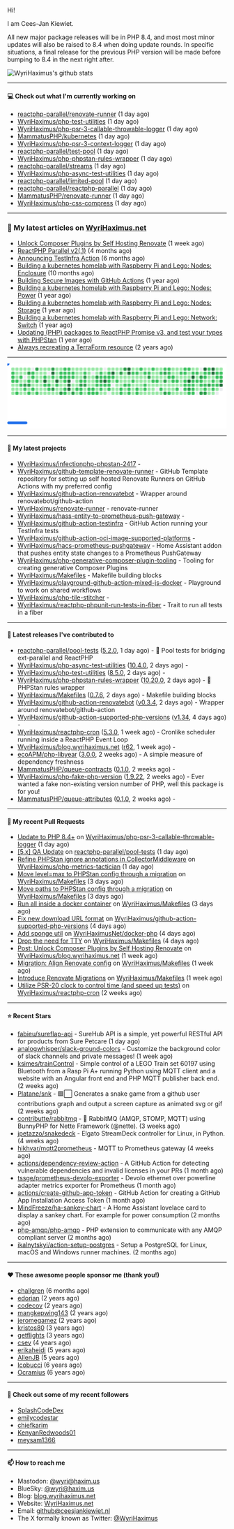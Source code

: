 Hi!

I am Cees-Jan Kiewiet.

All new major package releases will be in PHP 8.4, and most most minor updates will also be raised to 8.4 when doing update rounds. In specific situations, a final release for the previous PHP version will be made before bumping to 8.4 in the next right after.

![WyriHaximus's github stats](https://github-readme-stats.vercel.app/api?username=WyriHaximus&show_icons=true)

---

#### 💻 Check out what I'm currently working on

- [reactphp-parallel/renovate-runner](https://github.com/reactphp-parallel/renovate-runner) (1 day ago)
- [WyriHaximus/php-test-utilities](https://github.com/WyriHaximus/php-test-utilities) (1 day ago)
- [WyriHaximus/php-psr-3-callable-throwable-logger](https://github.com/WyriHaximus/php-psr-3-callable-throwable-logger) (1 day ago)
- [MammatusPHP/kubernetes](https://github.com/MammatusPHP/kubernetes) (1 day ago)
- [WyriHaximus/php-psr-3-context-logger](https://github.com/WyriHaximus/php-psr-3-context-logger) (1 day ago)
- [reactphp-parallel/test-pool](https://github.com/reactphp-parallel/test-pool) (1 day ago)
- [WyriHaximus/php-phpstan-rules-wrapper](https://github.com/WyriHaximus/php-phpstan-rules-wrapper) (1 day ago)
- [reactphp-parallel/streams](https://github.com/reactphp-parallel/streams) (1 day ago)
- [WyriHaximus/php-async-test-utilities](https://github.com/WyriHaximus/php-async-test-utilities) (1 day ago)
- [reactphp-parallel/limited-pool](https://github.com/reactphp-parallel/limited-pool) (1 day ago)
- [reactphp-parallel/reactphp-parallel](https://github.com/reactphp-parallel/reactphp-parallel) (1 day ago)
- [MammatusPHP/renovate-runner](https://github.com/MammatusPHP/renovate-runner) (1 day ago)
- [WyriHaximus/php-css-compress](https://github.com/WyriHaximus/php-css-compress) (1 day ago)

---

### 📜 My latest articles on [WyriHaximus.net](https://blog.wyrihaximus.net/)

- [Unlock Composer Plugins by Self Hosting Renovate](https://blog.wyrihaximus.net/2025/10/unlock-composer-plugins-by-self-hosting-renovate/) (1 week ago)
- [ReactPHP Parallel v2(.1)](https://blog.wyrihaximus.net/2025/06/reactphp-parallel-v2-/) (4 months ago)
- [Announcing TestInfra Action](https://blog.wyrihaximus.net/2025/03/announcing-testinfra-action/) (6 months ago)
- [Building a kubernetes homelab with Raspberry Pi and Lego: Nodes: Enclosure](https://blog.wyrihaximus.net/2024/12/building-a-kubernetes-homelab-with-raspberry-pies-and-lego-nodes-enclosure/) (10 months ago)
- [Building Secure Images with GitHub Actions](https://blog.wyrihaximus.net/2024/10/building-secure-images-with-github-actions/) (1 year ago)
- [Building a kubernetes homelab with Raspberry Pi and Lego: Nodes: Power](https://blog.wyrihaximus.net/2024/09/building-a-kubernetes-homelab-with-raspberry-pies-and-lego-nodes-power/) (1 year ago)
- [Building a kubernetes homelab with Raspberry Pi and Lego: Nodes: Storage](https://blog.wyrihaximus.net/2024/08/building-a-kubernetes-homelab-with-raspberry-pies-and-lego-nodes-storage/) (1 year ago)
- [Building a kubernetes homelab with Raspberry Pi and Lego: Network: Switch](https://blog.wyrihaximus.net/2024/07/building-a-kubernetes-homelab-with-raspberry-pies-and-lego-network-switch/) (1 year ago)
- [Updating (PHP) packages to ReactPHP Promise v3, and test your types with PHPStan](https://blog.wyrihaximus.net/2024/06/updating-php-packages-to-reactphp-promise-v3--and-test-your-types-with-phpstan/) (1 year ago)
- [Always recreating a TerraForm resource](https://blog.wyrihaximus.net/2024/04/always-recreating-a-terraform-resource/) (2 years ago)

---

<picture>
  <source
    media="(prefers-color-scheme: dark)"
    srcset="images/breakout-dark.svg"
  />
  <source
    media="(prefers-color-scheme: light)"
    srcset="images/breakout-light.svg"
  />
  <img alt="Breakout Game" src="images/breakout-light.svg" />
</picture>

---

#### 🌱 My latest projects

- [WyriHaximus/infectionphp-phpstan-2417](https://github.com/WyriHaximus/infectionphp-phpstan-2417) - 
- [WyriHaximus/github-template-renovate-runner](https://github.com/WyriHaximus/github-template-renovate-runner) - GitHub Template repository for setting up self hosted Renovate Runners on GitHub Actions with my preferred config
- [WyriHaximus/github-action-renovatebot](https://github.com/WyriHaximus/github-action-renovatebot) - Wrapper around renovatebot/github-action
- [WyriHaximus/renovate-runner](https://github.com/WyriHaximus/renovate-runner) - renovate-runner
- [WyriHaximus/hass-entity-to-prometheus-push-gateway](https://github.com/WyriHaximus/hass-entity-to-prometheus-push-gateway) - 
- [WyriHaximus/github-action-testinfra](https://github.com/WyriHaximus/github-action-testinfra) - GitHub Action running your TestInfra tests
- [WyriHaximus/github-action-oci-image-supported-platforms](https://github.com/WyriHaximus/github-action-oci-image-supported-platforms) - 
- [WyriHaximus/hacs-prometheus-pushgateway](https://github.com/WyriHaximus/hacs-prometheus-pushgateway) - Home Assistant addon that pushes entity state changes to a Prometheus PushGateway
- [WyriHaximus/php-generative-composer-plugin-tooling](https://github.com/WyriHaximus/php-generative-composer-plugin-tooling) - Tooling for creating generative Composer Plugins
- [WyriHaximus/Makefiles](https://github.com/WyriHaximus/Makefiles) - Makefile building blocks
- [WyriHaximus/playground-github-action-mixed-js-docker](https://github.com/WyriHaximus/playground-github-action-mixed-js-docker) - Playground to work on shared workflows
- [WyriHaximus/php-tile-stitcher](https://github.com/WyriHaximus/php-tile-stitcher) - 
- [WyriHaximus/reactphp-phpunit-run-tests-in-fiber](https://github.com/WyriHaximus/reactphp-phpunit-run-tests-in-fiber) - Trait to run all tests in a fiber

---

#### 🔭 Latest releases I've contributed to

- [reactphp-parallel/pool-tests](https://github.com/reactphp-parallel/pool-tests) ([5.2.0](https://github.com/reactphp-parallel/pool-tests/releases/tag/5.2.0), 1 day ago) - 🎱 Pool tests for bridging ext-parallel and ReactPHP
- [WyriHaximus/php-async-test-utilities](https://github.com/WyriHaximus/php-async-test-utilities) ([10.4.0](https://github.com/WyriHaximus/php-async-test-utilities/releases/tag/10.4.0), 2 days ago) - 
- [WyriHaximus/php-test-utilities](https://github.com/WyriHaximus/php-test-utilities) ([8.5.0](https://github.com/WyriHaximus/php-test-utilities/releases/tag/8.5.0), 2 days ago) - 
- [WyriHaximus/php-phpstan-rules-wrapper](https://github.com/WyriHaximus/php-phpstan-rules-wrapper) ([10.20.0](https://github.com/WyriHaximus/php-phpstan-rules-wrapper/releases/tag/10.20.0), 2 days ago) - 🌯 PHPStan rules wrapper
- [WyriHaximus/Makefiles](https://github.com/WyriHaximus/Makefiles) ([0.7.6](https://github.com/WyriHaximus/Makefiles/releases/tag/0.7.6), 2 days ago) - Makefile building blocks
- [WyriHaximus/github-action-renovatebot](https://github.com/WyriHaximus/github-action-renovatebot) ([v0.3.4](https://github.com/WyriHaximus/github-action-renovatebot/releases/tag/v0.3.4), 2 days ago) - Wrapper around renovatebot/github-action
- [WyriHaximus/github-action-supported-php-versions](https://github.com/WyriHaximus/github-action-supported-php-versions) ([v1.34](https://github.com/WyriHaximus/github-action-supported-php-versions/releases/tag/v1.34), 4 days ago) - 
- [WyriHaximus/reactphp-cron](https://github.com/WyriHaximus/reactphp-cron) ([5.3.0](https://github.com/WyriHaximus/reactphp-cron/releases/tag/5.3.0), 1 week ago) - Cronlike scheduler running inside a ReactPHP Event Loop
- [WyriHaximus/blog.wyrihaximus.net](https://github.com/WyriHaximus/blog.wyrihaximus.net) ([r62](https://github.com/WyriHaximus/blog.wyrihaximus.net/releases/tag/r62), 1 week ago) - 
- [ecoAPM/php-libyear](https://github.com/ecoAPM/php-libyear) ([3.0.0](https://github.com/ecoAPM/php-libyear/releases/tag/3.0.0), 2 weeks ago) - A simple measure of dependency freshness
- [MammatusPHP/queue-contracts](https://github.com/MammatusPHP/queue-contracts) ([0.1.0](https://github.com/MammatusPHP/queue-contracts/releases/tag/0.1.0), 2 weeks ago) - 
- [WyriHaximus/php-fake-php-version](https://github.com/WyriHaximus/php-fake-php-version) ([1.9.22](https://github.com/WyriHaximus/php-fake-php-version/releases/tag/1.9.22), 2 weeks ago) - Ever wanted a fake non-existing version number of PHP, well this package is for you!
- [MammatusPHP/queue-attributes](https://github.com/MammatusPHP/queue-attributes) ([0.1.0](https://github.com/MammatusPHP/queue-attributes/releases/tag/0.1.0), 2 weeks ago) - 

---

#### 🔨 My recent Pull Requests

- [Update to PHP 8.4&#43;](https://github.com/WyriHaximus/php-psr-3-callable-throwable-logger/pull/61) on [WyriHaximus/php-psr-3-callable-throwable-logger](https://github.com/WyriHaximus/php-psr-3-callable-throwable-logger) (1 day ago)
- [[5.x] QA Update](https://github.com/reactphp-parallel/pool-tests/pull/69) on [reactphp-parallel/pool-tests](https://github.com/reactphp-parallel/pool-tests) (1 day ago)
- [Refine PHPStan ignore annotations in CollectorMiddleware](https://github.com/WyriHaximus/php-metrics-tactician/pull/50) on [WyriHaximus/php-metrics-tactician](https://github.com/WyriHaximus/php-metrics-tactician) (1 day ago)
- [Move level=max to PHPStan config through a migration](https://github.com/WyriHaximus/Makefiles/pull/72) on [WyriHaximus/Makefiles](https://github.com/WyriHaximus/Makefiles) (3 days ago)
- [Move paths to PHPStan config through a migration](https://github.com/WyriHaximus/Makefiles/pull/71) on [WyriHaximus/Makefiles](https://github.com/WyriHaximus/Makefiles) (3 days ago)
- [Run all inside a docker container](https://github.com/WyriHaximus/Makefiles/pull/70) on [WyriHaximus/Makefiles](https://github.com/WyriHaximus/Makefiles) (3 days ago)
- [Fix new download URL format](https://github.com/WyriHaximus/github-action-supported-php-versions/pull/73) on [WyriHaximus/github-action-supported-php-versions](https://github.com/WyriHaximus/github-action-supported-php-versions) (4 days ago)
- [Add sponge util](https://github.com/WyriHaximusNet/docker-php/pull/327) on [WyriHaximusNet/docker-php](https://github.com/WyriHaximusNet/docker-php) (4 days ago)
- [Drop the need for TTY](https://github.com/WyriHaximus/Makefiles/pull/69) on [WyriHaximus/Makefiles](https://github.com/WyriHaximus/Makefiles) (4 days ago)
- [Post: Unlock Composer Plugins by Self Hosting Renovate](https://github.com/WyriHaximus/blog.wyrihaximus.net/pull/218) on [WyriHaximus/blog.wyrihaximus.net](https://github.com/WyriHaximus/blog.wyrihaximus.net) (1 week ago)
- [Migration: Align Renovate config](https://github.com/WyriHaximus/Makefiles/pull/68) on [WyriHaximus/Makefiles](https://github.com/WyriHaximus/Makefiles) (1 week ago)
- [Introduce Renovate Migrations](https://github.com/WyriHaximus/Makefiles/pull/67) on [WyriHaximus/Makefiles](https://github.com/WyriHaximus/Makefiles) (1 week ago)
- [Utilize PSR-20 clock to control time (and speed up tests)](https://github.com/WyriHaximus/reactphp-cron/pull/106) on [WyriHaximus/reactphp-cron](https://github.com/WyriHaximus/reactphp-cron) (2 weeks ago)

---

#### ⭐ Recent Stars

- [fabieu/sureflap-api](https://github.com/fabieu/sureflap-api) - SureHub API is a simple, yet powerful RESTful API for products from Sure Petcare (1 day ago)
- [analogwhisper/slack-ground-colors](https://github.com/analogwhisper/slack-ground-colors) - Customize the background color of slack channels and private messages!  (1 week ago)
- [ksimes/trainControl](https://github.com/ksimes/trainControl) - Simple control of a LEGO Train set 60197 using Bluetooth from a Rasp Pi A&#43; running Python using MQTT client and a website with an Angular front end and PHP MQTT publisher back end. (2 weeks ago)
- [Platane/snk](https://github.com/Platane/snk) - 🟩⬜ Generates a snake game from a github user contributions graph and output a screen capture as animated svg or gif (2 weeks ago)
- [contributte/rabbitmq](https://github.com/contributte/rabbitmq) - 🐰 RabbitMQ (AMQP, STOMP, MQTT) using BunnyPHP for Nette Framework (@nette). (3 weeks ago)
- [jpetazzo/snakedeck](https://github.com/jpetazzo/snakedeck) - Elgato StreamDeck controller for Linux, in Python. (4 weeks ago)
- [hikhvar/mqtt2prometheus](https://github.com/hikhvar/mqtt2prometheus) - MQTT to Prometheus gateway (4 weeks ago)
- [actions/dependency-review-action](https://github.com/actions/dependency-review-action) - A GitHub Action for detecting vulnerable dependencies and invalid licenses in your PRs (1 month ago)
- [tssge/prometheus-devolo-exporter](https://github.com/tssge/prometheus-devolo-exporter) - Devolo ethernet over powerline adapter metrics exporter for Prometheus (1 month ago)
- [actions/create-github-app-token](https://github.com/actions/create-github-app-token) - GitHub Action for creating a GitHub App Installation Access Token (1 month ago)
- [MindFreeze/ha-sankey-chart](https://github.com/MindFreeze/ha-sankey-chart) - A Home Assistant lovelace card to display a sankey chart. For example for power consumption (2 months ago)
- [php-amqp/php-amqp](https://github.com/php-amqp/php-amqp) - PHP extension to communicate with any AMQP compliant server (2 months ago)
- [ikalnytskyi/action-setup-postgres](https://github.com/ikalnytskyi/action-setup-postgres) - Setup a PostgreSQL for Linux, macOS and Windows runner machines. (2 months ago)

---

#### ❤️ These awesome people sponsor me (thank you!)

- [challgren](https://github.com/challgren) (6 months ago)
- [edorian](https://github.com/edorian) (2 years ago)
- [codecov](https://github.com/codecov) (2 years ago)
- [mangkepwing143](https://github.com/mangkepwing143) (2 years ago)
- [jeromegamez](https://github.com/jeromegamez) (2 years ago)
- [kristos80](https://github.com/kristos80) (3 years ago)
- [getflights](https://github.com/getflights) (3 years ago)
- [csev](https://github.com/csev) (4 years ago)
- [erikaheidi](https://github.com/erikaheidi) (5 years ago)
- [AllenJB](https://github.com/AllenJB) (5 years ago)
- [lcobucci](https://github.com/lcobucci) (6 years ago)
- [Ocramius](https://github.com/Ocramius) (6 years ago)

---

#### 👯 Check out some of my recent followers

- [SplashCodeDex](https://github.com/SplashCodeDex)
- [emilycodestar](https://github.com/emilycodestar)
- [chiefkarim](https://github.com/chiefkarim)
- [KenyanRedwoods01](https://github.com/KenyanRedwoods01)
- [meysam1366](https://github.com/meysam1366)

---

#### 📫 How to reach me

- Mastodon: [@wyri@haxim.us](https://toot-toot.wyrihaxim.us/@wyri)
- BlueSky: [@wyri@haxim.us](https://bsky.app/profile/wyrihaxim.us)
- Blog: [blog.wyrihaximus.net](https://blog.wyrihaximus.net/)
- Website: [WyriHaximus.net](https://wyrihaximus.net/)
- Email: [github@ceesjankiewiet.nl](mailto:github@ceesjankiewiet.nl)
- The X formally known as Twitter: [@WyriHaximus](https://twitter.com/WyriHaximus)
